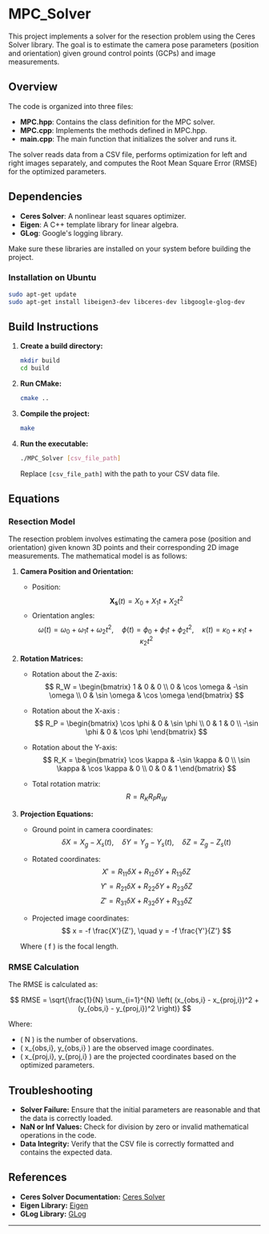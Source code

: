 # MPC_Solver

This project implements a solver for the resection problem using the Ceres Solver library. The goal is to estimate the camera pose parameters (position and orientation) given ground control points (GCPs) and image measurements.

## Overview

The code is organized into three files:

- **MPC.hpp**: Contains the class definition for the MPC solver.
- **MPC.cpp**: Implements the methods defined in MPC.hpp.
- **main.cpp**: The main function that initializes the solver and runs it.

The solver reads data from a CSV file, performs optimization for left and right images separately, and computes the Root Mean Square Error (RMSE) for the optimized parameters.

## Dependencies

- **Ceres Solver**: A nonlinear least squares optimizer.
- **Eigen**: A C++ template library for linear algebra.
- **GLog**: Google's logging library.

Make sure these libraries are installed on your system before building the project.

### Installation on Ubuntu

```bash
sudo apt-get update
sudo apt-get install libeigen3-dev libceres-dev libgoogle-glog-dev
```

## Build Instructions

1. **Create a build directory:**

   ```bash
   mkdir build
   cd build
   ```

2. **Run CMake:**

   ```bash
   cmake ..
   ```

3. **Compile the project:**

   ```bash
   make
   ```

4. **Run the executable:**

   ```bash
   ./MPC_Solver [csv_file_path]
   ```

   Replace `[csv_file_path]` with the path to your CSV data file.

## Equations

### Resection Model

The resection problem involves estimating the camera pose (position and orientation) given known 3D points and their corresponding 2D image measurements. The mathematical model is as follows:

1. **Camera Position and Orientation:**

   - Position:
     $$
     \mathbf{X_s}(t) = X_0 + X_1 t + X_2 t^2
     $$
   - Orientation angles:
     $$
     \omega(t) = \omega_0 + \omega_1 t + \omega_2 t^2, \quad
     \phi(t) = \phi_0 + \phi_1 t + \phi_2 t^2, \quad
     \kappa(t) = \kappa_0 + \kappa_1 t + \kappa_2 t^2
     $$

2. **Rotation Matrices:**

   - Rotation about the Z-axis:
     $$
     R_W =
     \begin{bmatrix}
     1 & 0 & 0 \\
     0 & \cos \omega & -\sin \omega \\
     0 & \sin \omega & \cos \omega
     \end{bmatrix}
     $$

   - Rotation about the X-axis :
     $$
     R_P =
     \begin{bmatrix}
     \cos \phi & 0 & \sin \phi \\
     0 & 1 & 0 \\
     -\sin \phi & 0 & \cos \phi
     \end{bmatrix}
     $$

   - Rotation about the Y-axis:
     $$
     R_K =
     \begin{bmatrix}
     \cos \kappa & -\sin \kappa & 0 \\
     \sin \kappa & \cos \kappa & 0 \\
     0 & 0 & 1
     \end{bmatrix}
     $$

   - Total rotation matrix:
     $$
     R = R_K R_P R_W
     $$

3. **Projection Equations:**

   - Ground point in camera coordinates:
     $$
     \delta X = X_g - X_s(t), \quad \delta Y = Y_g - Y_s(t), \quad \delta Z = Z_g - Z_s(t)
     $$

   - Rotated coordinates:
     $$
     X' = R_{11} \delta X + R_{12} \delta Y + R_{13} \delta Z
     $$
     $$
     Y' = R_{21} \delta X + R_{22} \delta Y + R_{23} \delta Z
     $$
     $$
     Z' = R_{31} \delta X + R_{32} \delta Y + R_{33} \delta Z
     $$

   - Projected image coordinates:
     $$
     x = -f \frac{X'}{Z'}, \quad y = -f \frac{Y'}{Z'}
     $$

   Where \( f \) is the focal length.

### RMSE Calculation

The RMSE is calculated as:

$$
RMSE = \sqrt{\frac{1}{N} \sum_{i=1}^{N} \left( (x_{obs,i} - x_{proj,i})^2 + (y_{obs,i} - y_{proj,i})^2 \right)}
$$

Where:
- \( N \) is the number of observations.
- \( x_{obs,i}, y_{obs,i} \) are the observed image coordinates.
- \( x_{proj,i}, y_{proj,i} \) are the projected coordinates based on the optimized parameters.

## Troubleshooting

- **Solver Failure:** Ensure that the initial parameters are reasonable and that the data is correctly loaded.
- **NaN or Inf Values:** Check for division by zero or invalid mathematical operations in the code.
- **Data Integrity:** Verify that the CSV file is correctly formatted and contains the expected data.

## References

- **Ceres Solver Documentation:** [Ceres Solver](http://ceres-solver.org/)
- **Eigen Library:** [Eigen](https://eigen.tuxfamily.org/)
- **GLog Library:** [GLog](https://github.com/google/glog)

---
